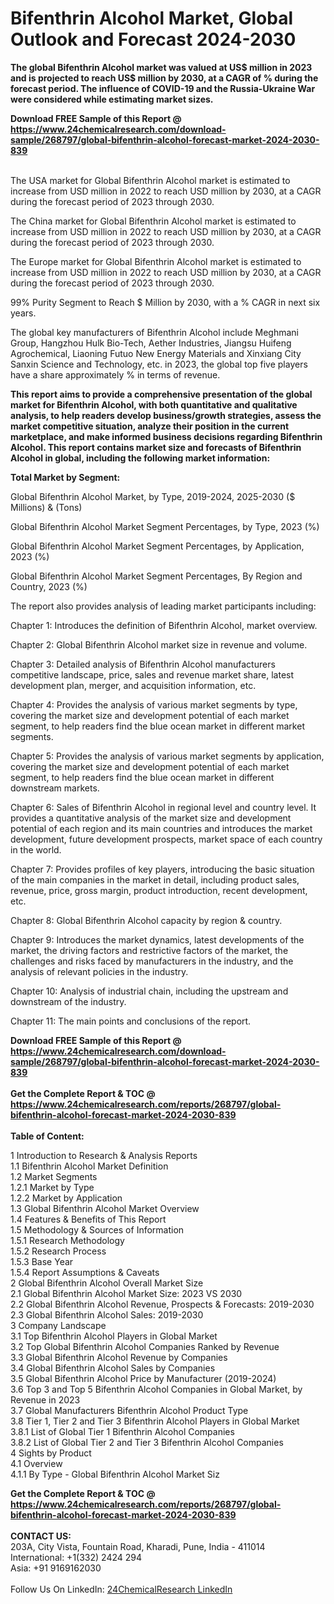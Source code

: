 <h1>Bifenthrin Alcohol Market, Global Outlook and Forecast 2024-2030</h1><p><strong>The global Bifenthrin Alcohol market was valued at US$ million in 2023 and is projected to reach US$ million by 2030, at a CAGR of % during the forecast period. The influence of COVID-19 and the Russia-Ukraine War were considered while estimating market sizes.</strong></p><p>
</p><p></p><div><b>Download FREE Sample of this Report @ 
            <a href="https://www.24chemicalresearch.com/download-sample/268797/global-bifenthrin-alcohol-forecast-market-2024-2030-839">
            https://www.24chemicalresearch.com/download-sample/268797/global-bifenthrin-alcohol-forecast-market-2024-2030-839</a></b></div><br><p>
</p><p>The USA market for Global Bifenthrin Alcohol market is estimated to increase from USD million in 2022 to reach USD million by 2030, at a CAGR during the forecast period of 2023 through 2030.</p><p>
</p><p>The China market for Global Bifenthrin Alcohol market is estimated to increase from USD million in 2022 to reach USD million by 2030, at a CAGR during the forecast period of 2023 through 2030.</p><p>
</p><p>The Europe market for Global Bifenthrin Alcohol market is estimated to increase from USD million in 2022 to reach USD million by 2030, at a CAGR during the forecast period of 2023 through 2030.</p><p>
99% Purity Segment to Reach $ Million by 2030, with a % CAGR in next six years.</p><p>
The global key manufacturers of Bifenthrin Alcohol include Meghmani Group, Hangzhou Hulk Bio-Tech, Aether Industries, Jiangsu Huifeng Agrochemical, Liaoning Futuo New Energy Materials and Xinxiang City Sanxin Science and Technology, etc. in 2023, the global top five players have a share approximately % in terms of revenue.</p><p>
<strong>This report aims to provide a comprehensive presentation of the global market for Bifenthrin Alcohol, with both quantitative and qualitative analysis, to help readers develop business/growth strategies, assess the market competitive situation, analyze their position in the current marketplace, and make informed business decisions regarding Bifenthrin Alcohol. This report contains market size and forecasts of Bifenthrin Alcohol in global, including the following market information:</strong></p><p>
</p><p>
<strong>Total Market by Segment:</strong></p><p>
Global Bifenthrin Alcohol Market, by Type, 2019-2024, 2025-2030 ($ Millions) &amp; (Tons)</p><p>
Global Bifenthrin Alcohol Market Segment Percentages, by Type, 2023 (%)</p><p>
</p><p>
Global Bifenthrin Alcohol Market Segment Percentages, by Application, 2023 (%)</p><p>
</p><p>
Global Bifenthrin Alcohol Market Segment Percentages, By Region and Country, 2023 (%)</p><p>
</p><p>
</p><p></p><p>
The report also provides analysis of leading market participants including:</p><p>
</p><p>
</p><p>
Chapter 1: Introduces the definition of Bifenthrin Alcohol, market overview.</p><p>
Chapter 2: Global Bifenthrin Alcohol market size in revenue and volume.</p><p>
Chapter 3: Detailed analysis of Bifenthrin Alcohol manufacturers competitive landscape, price, sales and revenue market share, latest development plan, merger, and acquisition information, etc.</p><p>
Chapter 4: Provides the analysis of various market segments by type, covering the market size and development potential of each market segment, to help readers find the blue ocean market in different market segments.</p><p>
Chapter 5: Provides the analysis of various market segments by application, covering the market size and development potential of each market segment, to help readers find the blue ocean market in different downstream markets.</p><p>
Chapter 6: Sales of Bifenthrin Alcohol in regional level and country level. It provides a quantitative analysis of the market size and development potential of each region and its main countries and introduces the market development, future development prospects, market space of each country in the world.</p><p>
Chapter 7: Provides profiles of key players, introducing the basic situation of the main companies in the market in detail, including product sales, revenue, price, gross margin, product introduction, recent development, etc.</p><p>
Chapter 8: Global Bifenthrin Alcohol capacity by region &amp; country.</p><p>
Chapter 9: Introduces the market dynamics, latest developments of the market, the driving factors and restrictive factors of the market, the challenges and risks faced by manufacturers in the industry, and the analysis of relevant policies in the industry.</p><p>
Chapter 10: Analysis of industrial chain, including the upstream and downstream of the industry.</p><p>
Chapter 11: The main points and conclusions of the report.</p><div><b>Download FREE Sample of this Report @ 
            <a href="https://www.24chemicalresearch.com/download-sample/268797/global-bifenthrin-alcohol-forecast-market-2024-2030-839">
            https://www.24chemicalresearch.com/download-sample/268797/global-bifenthrin-alcohol-forecast-market-2024-2030-839</a></b></div><br><div><b>Get the Complete Report & TOC @ 
            <a href="https://www.24chemicalresearch.com/reports/268797/global-bifenthrin-alcohol-forecast-market-2024-2030-839">
            https://www.24chemicalresearch.com/reports/268797/global-bifenthrin-alcohol-forecast-market-2024-2030-839</a></b></div><br>
            <b>Table of Content:</b><p>1 Introduction to Research & Analysis Reports<br />
    1.1 Bifenthrin Alcohol Market Definition<br />
    1.2 Market Segments<br />
        1.2.1 Market by Type<br />
        1.2.2 Market by Application<br />
    1.3 Global Bifenthrin Alcohol Market Overview<br />
    1.4 Features & Benefits of This Report<br />
    1.5 Methodology & Sources of Information<br />
        1.5.1 Research Methodology<br />
        1.5.2 Research Process<br />
        1.5.3 Base Year<br />
        1.5.4 Report Assumptions & Caveats<br />
2 Global Bifenthrin Alcohol Overall Market Size<br />
    2.1 Global Bifenthrin Alcohol Market Size: 2023 VS 2030<br />
    2.2 Global Bifenthrin Alcohol Revenue, Prospects & Forecasts: 2019-2030<br />
    2.3 Global Bifenthrin Alcohol Sales: 2019-2030<br />
3 Company Landscape<br />
    3.1 Top Bifenthrin Alcohol Players in Global Market<br />
    3.2 Top Global Bifenthrin Alcohol Companies Ranked by Revenue<br />
    3.3 Global Bifenthrin Alcohol Revenue by Companies<br />
    3.4 Global Bifenthrin Alcohol Sales by Companies<br />
    3.5 Global Bifenthrin Alcohol Price by Manufacturer (2019-2024)<br />
    3.6 Top 3 and Top 5 Bifenthrin Alcohol Companies in Global Market, by Revenue in 2023<br />
    3.7 Global Manufacturers Bifenthrin Alcohol Product Type<br />
    3.8 Tier 1, Tier 2 and Tier 3 Bifenthrin Alcohol Players in Global Market<br />
        3.8.1 List of Global Tier 1 Bifenthrin Alcohol Companies<br />
        3.8.2 List of Global Tier 2 and Tier 3 Bifenthrin Alcohol Companies<br />
4 Sights by Product<br />
    4.1 Overview<br />
        4.1.1 By Type - Global Bifenthrin Alcohol Market Siz</p><div><b>Get the Complete Report & TOC @ 
            <a href="https://www.24chemicalresearch.com/reports/268797/global-bifenthrin-alcohol-forecast-market-2024-2030-839">
            https://www.24chemicalresearch.com/reports/268797/global-bifenthrin-alcohol-forecast-market-2024-2030-839</a></b></div><br><b>CONTACT US:</b><br>
            203A, City Vista, Fountain Road, Kharadi, Pune, India - 411014<br>
            International: +1(332) 2424 294<br>
            Asia: +91 9169162030 <br><br>
            Follow Us On LinkedIn: <a href="https://www.linkedin.com/company/24chemicalresearch/">24ChemicalResearch LinkedIn</a>